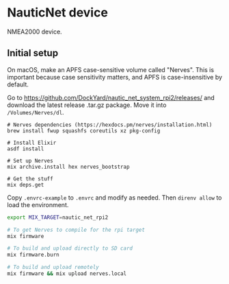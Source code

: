 # NauticNet device

NMEA2000 device.

## Initial setup

On macOS, make an APFS case-sensitive volume called "Nerves". This is important because case sensitivity matters, and APFS is case-insensitive by default.

Go to https://github.com/DockYard/nautic_net_system_rpi2/releases/ and download the latest release .tar.gz package. Move it into `/Volumes/Nerves/dl`.

```
# Nerves dependencies (https://hexdocs.pm/nerves/installation.html)
brew install fwup squashfs coreutils xz pkg-config

# Install Elixir
asdf install

# Set up Nerves
mix archive.install hex nerves_bootstrap

# Get the stuff
mix deps.get
```

Copy `.envrc-example` to `.envrc` and modify as needed. Then `direnv allow` to load the environment.

```sh
export MIX_TARGET=nautic_net_rpi2

# To get Nerves to compile for the rpi target
mix firmware

# To build and upload directly to SD card
mix firmware.burn

# To build and upload remotely
mix firmware && mix upload nerves.local
```
